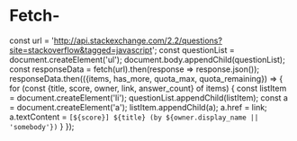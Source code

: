 # Fetch-
 
const url =
 'http://api.stackexchange.com/2.2/questions?site=stackoverflow&tagged=javascript';
const questionList = document.createElement('ul');
document.body.appendChild(questionList);
const responseData = fetch(url).then(response => response.json());
responseData.then(({items, has_more, quota_max, quota_remaining}) => {
 for (const {title, score, owner, link, answer_count} of items) {
 const listItem = document.createElement('li');
 questionList.appendChild(listItem);
 const a = document.createElement('a');
 listItem.appendChild(a);
 a.href = link;
 a.textContent = `[${score}] ${title} (by ${owner.display_name || 'somebody'})`
 }
});
